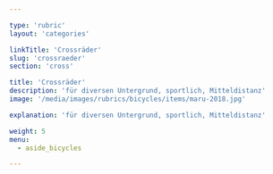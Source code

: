 ```yaml
---

type: 'rubric'
layout: 'categories'

linkTitle: 'Crossräder'
slug: 'crossraeder'
section: 'cross'

title: 'Crossräder'
description: 'für diversen Untergrund, sportlich, Mitteldistanz'
image: '/media/images/rubrics/bicycles/items/maru-2018.jpg'

explanation: 'für diversen Untergrund, sportlich, Mitteldistanz'

weight: 5
menu:
  - aside_bicycles

---
```

